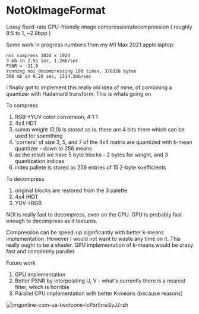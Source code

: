 # NotOkImageFormat
Lossy fixed-rate GPU-friendly image compression\decompression ( roughly 8:5 to 1, ~2.8bpp )

Some work in progress numbers from my M1 Max 2021 apple laptop:

    noi_compress 1024 x 1024
    3 mb in 2.51 sec, 1.2mb/sec
    PSNR = -31.0
    running noi_decompressing 100 times, 376328 bytes
    300 mb in 0.20 sec, 1514.3mb/sec

I finally got to implement this really old idea of mine, of combining a quantizer with Hadamard transform.
This is whats going on

To compress

1. RGB->YUV color conversion, 4:1:1
2. 4x4 HDT
3. summ weight (0,0) is stored as is. there are 4 bits there which can be used for soemthing
4. 'corners' of size 3, 5, and 7 of the 4x4 matrix are quantized with k-mean quantizer - down to 256 means
5. as the result we have 5 byte blocks - 2 bytes for weight, and 3 quantization indices
6. index pallete is stored as 256 entries of 15 2-byte koefficients

To decompress

1. original blocks are restored from the 3 palette
2. 4x4 iHDT
3. YUV->RGB

NOI is really fast to decompress, even on the CPU. GPU is probably fast enough to decompress as it textures.

Compression can be speed-up siginficantly with better k-means implementation. However I would not want to waste any time on it. This really ought to be a shader. GPU implementation of k-means would be crazy fast and completely parallel.

Future work

1. GPU implementation
2. Better PSNR by interpolating U, V - what's currently there is a nearest filter, which is horrible
3. Parallel CPU implementation with better K-means (because reasons)

![imgonline-com-ua-twotoone-IcPxr5nwSyJZrzh](https://user-images.githubusercontent.com/272689/144298283-cecd62d5-c9e9-42c1-a7a7-e6b1589c8bb8.png)
